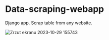 # Data-scraping-webapp
Django app. Scrap table from any website.

![Zrzut ekranu 2023-10-29 155743](https://github.com/sebastianbrzustowicz/Data-scraping-webapp/assets/66909222/8aa0dae1-6b59-4717-91c2-87baf138fd73)
